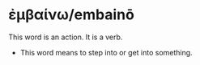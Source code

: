 # ἐμβαίνω/embainō
This word is an action. It is a verb.

* This word means to step into or get into something.
